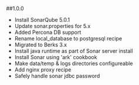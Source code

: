##1.0.0
* Install SonarQube 5.0.1
* Update sonar.properties for 5.x
* Added Percona DB support
* Rename local_database to postgresql recipe
* Migrated to Berks 3.x
* Install java runtime as part of Sonar server install
* Install Sonar using 'ark' cookbook
* Make data/temp & logs directories configureable
* Add nginx proxy recipe
* Safely handle sonar jdbc password


